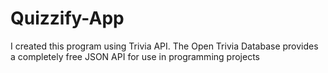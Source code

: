 # Quizzify-App

I created this program using Trivia API.
The Open Trivia Database provides a completely free JSON API for use in programming projects
